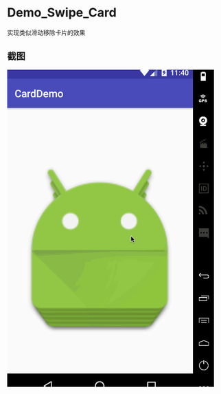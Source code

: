 # Demo_Swipe_Card
实现类似滑动移除卡片的效果

## 截图
![ugank1.gif](https://github.com/Developmc/Demo_Swipe_Card/blob/master/app/src/main/assets/1.gif)
